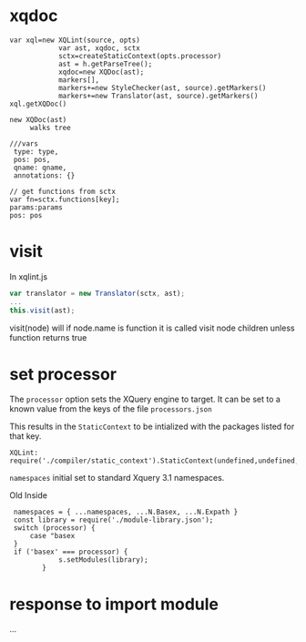 

# xqdoc
```
var xql=new XQLint(source, opts)
            var ast, xqdoc, sctx
            sctx=createStaticContext(opts.processor)
            ast = h.getParseTree();
            xqdoc=new XQDoc(ast);
            markers[],
            markers+=new StyleChecker(ast, source).getMarkers()
            markers+=new Translator(ast, source).getMarkers()
xql.getXQDoc()

new XQDoc(ast)
     walks tree
```

```
///vars
 type: type,
 pos: pos,
 qname: qname,
 annotations: {}

// get functions from sctx
var fn=sctx.functions[key];
params:params
pos: pos
```
# visit
In xqlint.js
```javascript
var translator = new Translator(sctx, ast); 
...
this.visit(ast);
```
visit(node) will
if node.name is function it is called 
visit node children unless function returns true

# set processor
The `processor` option sets the XQuery engine to target.
It can be set to a known value from the keys of the file `processors.json`

This results in the `StaticContext` to be intialized with the packages listed for that key.

```
XQLint: require('./compiler/static_context').StaticContext(undefined,undefined,opts.processor)
```
`namespaces` initial set to standard Xquery 3.1 namespaces.



Old Inside
```
 namespaces = { ...namespaces, ...N.Basex, ...N.Expath }
 const library = require('./module-library.json');
 switch (processor) {
     case "basex
 }
 if ('basex' === processor) {
            s.setModules(library);
        }
```
# response to import module

...
